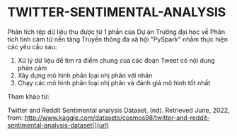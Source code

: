 # TWITTER-SENTIMENTAL-ANALYSIS
Phân tích tệp dữ liệu thu được từ 1 phần của Dự án Trường đại học về Phân tích tình cảm từ nền tảng Truyền thông đa xã hội "PySpark" nhằm thực hiện các yêu cầu sau: 
 1. Xử lý dữ liệu để tìm ra điểm chung của các đoạn Tweet có nội dung phản cảm  
 2. Xây dựng mô hình phân loại nhị phân với nhãn 
 3. Chạy các mô hình phân loại nhị phân và đánh giá mô hình tốt nhất
 
Tham khảo từ: 

Twitter and Reddit Sentimental analysis Dataset. (nd). Retrieved June, 2022, from: http://www.kaggle.com/datasets/cosmos98/twitter-and-reddit-sentimental-analysis-dataset[](url) 
